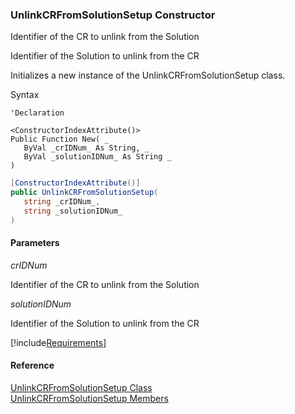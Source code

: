 ﻿### UnlinkCRFromSolutionSetup Constructor

Identifier of the CR to unlink from the Solution

Identifier of the Solution to unlink from the CR

Initializes a new instance of the UnlinkCRFromSolutionSetup class.

Syntax

```vbnet
'Declaration

<ConstructorIndexAttribute()>
Public Function New( _
   ByVal _crIDNum_ As String, _
   ByVal _solutionIDNum_ As String _
)
```

```csharp
[ConstructorIndexAttribute()]
public UnlinkCRFromSolutionSetup( 
   string _crIDNum_,
   string _solutionIDNum_
)
```

#### Parameters

_crIDNum_

Identifier of the CR to unlink from the Solution

_solutionIDNum_

Identifier of the Solution to unlink from the CR

[!include[Requirements](../partials/requirements.md)]

#### Reference

[UnlinkCRFromSolutionSetup Class](FChoice.Toolkits.Clarify~FChoice.Toolkits.Clarify.Interfaces.UnlinkCRFromSolutionSetup.md)  
[UnlinkCRFromSolutionSetup Members](FChoice.Toolkits.Clarify~FChoice.Toolkits.Clarify.Interfaces.UnlinkCRFromSolutionSetup_members.md)
